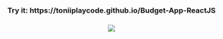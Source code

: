 <div align="center">
  <h3> Try it: https://toniiplaycode.github.io/Budget-App-ReactJS <h3/>
  <img src="https://github.com/toniiplaycode/Budget-App-ReactJS/assets/109264891/41e09c30-c7ab-4e31-8b72-e589bcdfaa61" />
</div>
